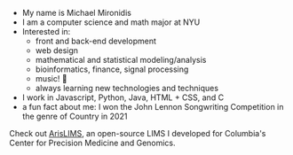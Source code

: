 - My name is Michael Mironidis
- I am a computer science and math major at NYU
- Interested in:
    * front and back-end development  
    * web design  
    * mathematical and statistical modeling/analysis
    * bioinformatics, finance, signal processing  
    * music! 🎹  
    * always learning new technologies and techniques   
- I work in Javascript, Python, Java, HTML + CSS, and C
- a fun fact about me: I won the John Lennon Songwriting Competition in the genre of Country in 2021

Check out [ArisLIMS](https://github.com/orgs/ColumbiaCPMG/repositories), an open-source LIMS I developed for Columbia's Center for Precision Medicine and Genomics.

<!---
mam1864/mam1864 is a ✨ special ✨ repository because its `README.md` (this file) appears on your GitHub profile.
You can click the Preview link to take a look at your changes.
--->
